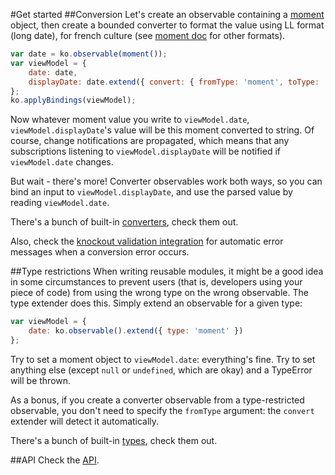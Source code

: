 #Get started
##Conversion
Let's create an observable containing a [moment](http://momentjs.com/) object, then create a bounded
converter to format the value using LL format (long date), for french culture (see [moment doc](http://momentjs.com/docs/#/displaying/format/) for other formats).

```javascript
var date = ko.observable(moment());
var viewModel = {
    date: date,
    displayDate: date.extend({ convert: { fromType: 'moment', toType: 'string', format: 'LL', language: 'fr' } })
};
ko.applyBindings(viewModel);
```

Now whatever moment value you write to ```viewModel.date```, ```viewModel.displayDate```'s value will be this moment converted to string. Of course, change notifications are propagated, which means that any subscriptions listening to ```viewModel.displayDate``` will be notified if ```viewModel.date``` changes.

But wait - there's more! Converter observables work both ways, so you can bind an input to ```viewModel.displayDate```, and use the parsed value by reading ```viewModel.date```.

There's a bunch of built-in [converters](Converters), check them out.

Also, check the [knockout validation integration](ko.validation) for automatic error messages when a conversion error occurs.

##Type restrictions
When writing reusable modules, it might be a good idea in some circumstances to prevent users (that is, developers using your piece of code) from using the wrong type on the wrong observable. The type extender does this. Simply extend an observable for a given type:
```javascript
var viewModel = {
    date: ko.observable().extend({ type: 'moment' })
};
```
Try to set a moment object to ```viewModel.date```: everything's fine. Try to set anything else (except ```null``` or ```undefined```, which are okay) and a TypeError will be thrown.

As a bonus, if you create a converter observable from a type-restricted observable, you don't need to specify the ```fromType``` argument: the ```convert``` extender will detect it automatically.

There's a bunch of built-in [types](Types), check them out.

##API
Check the [API](API).
